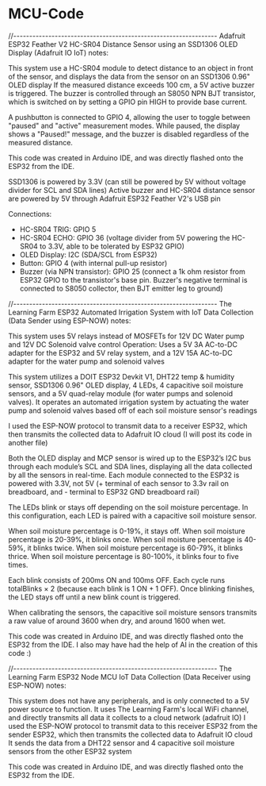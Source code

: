 # MCU-Code
//----------------------------------------------------------------
Adafruit ESP32 Feather V2 HC-SR04 Distance Sensor using an SSD1306 OLED Display (Adafruit IO IoT) notes:

This system use a HC-SR04 module to detect distance to an object in front of the sensor, and displays the data from the sensor on an SSD1306 0.96" OLED display
If the measured distance exceeds 100 cm, a 5V active buzzer is triggered. The buzzer is controlled through an S8050 NPN BJT transistor,
which is switched on by setting a GPIO pin HIGH to provide base current.

A pushbutton is connected to GPIO 4, allowing the user to toggle between "paused" and "active" measurement modes.
While paused, the display shows a "Paused!" message, and the buzzer is disabled regardless of the measured distance.

This code was created in Arduino IDE, and was directly flashed onto the ESP32 from the IDE.

SSD1306 is powered by 3.3V (can still be powered by 5V without voltage divider for SCL and SDA lines)
Active buzzer and HC-SR04 distance sensor are powered by 5V through Adafruit ESP32 Feather V2's USB pin

Connections:
 - HC-SR04 TRIG: GPIO 5
 - HC-SR04 ECHO: GPIO 36 (voltage divider from 5V powering the HC-SR04 to 3.3V, able to be tolerated by ESP32 GPIO)
 - OLED Display: I2C (SDA/SCL from ESP32)
 - Button: GPIO 4 (with internal pull-up resistor)
 - Buzzer (via NPN transistor): GPIO 25 (connect a 1k ohm resistor from ESP32 GPIO to the transistor's base pin. Buzzer's negative terminal is connected to S8050 collector, then BJT emitter leg to ground)


//----------------------------------------------------------------
The Learning Farm ESP32 Automated Irrigation System with IoT Data Collection (Data Sender using ESP-NOW) notes:

This system uses 5V relays instead of MOSFETs for 12V DC Water pump and 12V DC Solenoid valve control
Operation: Uses a 5V 3A AC-to-DC adapter for the ESP32 and 5V relay system, and a 12V 15A AC-to-DC adapter for the water pump and solenoid valves

This system utilizes a DOIT ESP32 Devkit V1, DHT22 temp & humidity sensor, SSD1306 0.96" OLED display, 4 LEDs, 4 capacitive soil moisture sensors, and a 5V quad-relay module (for water pumps and solenoid valves). It operates an automated irrigation system by actuating the water pump and solenoid valves based off of each soil moisture sensor's readings

I used the ESP-NOW protocol to transmit data to a receiver ESP32, which then transmits the collected data to Adafruit IO cloud (I will post its code in another file)

Both the OLED display and MCP sensor is wired up to the ESP32’s I2C bus through each module’s SCL and SDA lines, displaying all the data collected by all the sensors in real-time. 
Each module connected to the ESP32 is powered with 3.3V, not 5V (+ terminal of each sensor to 3.3v rail on breadboard, and - terminal to ESP32 GND breadboard rail)

The LEDs blink or stays off depending on the soil moisture percentage. In this configuration, each LED is paired with a capacitive soil moisture sensor. 

When soil moisture percentage is 0-19%, it stays off.
When soil moisture percentage is 20-39%, it blinks once.
When soil moisture percentage is 40-59%, it blinks twice.
When soil moisture percentage is 60-79%, it blinks thrice.
When soil moisture percentage is 80-100%, it blinks four to five times.

Each blink consists of 200ms ON and 100ms OFF.
Each cycle runs totalBlinks × 2 (because each blink is 1 ON + 1 OFF).
Once blinking finishes, the LED stays off until a new blink count is triggered.

When calibrating the sensors, the capacitive soil moisture sensors transmits a raw value of around 3600 when dry, and around 1600 when wet. 

This code was created in Arduino IDE, and was directly flashed onto the ESP32 from the IDE.
I also may have had the help of AI in the creation of this code :)

//----------------------------------------------------------------
The Learning Farm ESP32 Node MCU IoT Data Collection (Data Receiver using ESP-NOW) notes:

This system does not have any peripherals, and is only connected to a 5V power source to function.
It uses The Learning Farm's local WiFi channel, and directly transmits all data it collects to a cloud network (adafruit IO)
I used the ESP-NOW protocol to transmit data to this receiver ESP32 from the sender ESP32, which then transmits the collected data to Adafruit IO cloud
It sends the data from a DHT22 sensor and 4 capacitive soil moisture sensors from the other ESP32 system 

This code was created in Arduino IDE, and was directly flashed onto the ESP32 from the IDE.
